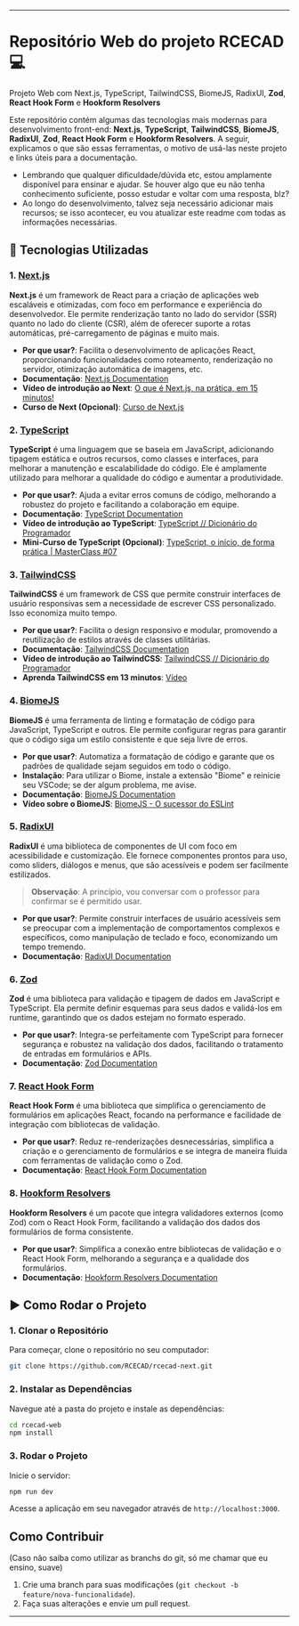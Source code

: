 
---

# Repositório Web do projeto RCECAD 💻  
Projeto Web com Next.js, TypeScript, TailwindCSS, BiomeJS, RadixUI, **Zod**, **React Hook Form** e **Hookform Resolvers**

Este repositório contém algumas das tecnologias mais modernas para desenvolvimento front-end: **Next.js**, **TypeScript**, **TailwindCSS**, **BiomeJS**, **RadixUI**, **Zod**, **React Hook Form** e **Hookform Resolvers**. A seguir, explicamos o que são essas ferramentas, o motivo de usá-las neste projeto e links úteis para a documentação.

* Lembrando que qualquer dificuldade/dúvida etc, estou amplamente disponível para ensinar e ajudar. Se houver algo que eu não tenha conhecimento suficiente, posso estudar e voltar com uma resposta, blz?
* Ao longo do desenvolvimento, talvez seja necessário adicionar mais recursos; se isso acontecer, eu vou atualizar este readme com todas as informações necessárias.

## 📐 Tecnologias Utilizadas

### 1. [Next.js](https://nextjs.org/)
**Next.js** é um framework de React para a criação de aplicações web escaláveis e otimizadas, com foco em performance e experiência do desenvolvedor. Ele permite renderização tanto no lado do servidor (SSR) quanto no lado do cliente (CSR), além de oferecer suporte a rotas automáticas, pré-carregamento de páginas e muito mais.

- **Por que usar?**: Facilita o desenvolvimento de aplicações React, proporcionando funcionalidades como roteamento, renderização no servidor, otimização automática de imagens, etc.
- **Documentação**: [Next.js Documentation](https://nextjs.org/docs)
- **Vídeo de introdução ao Next**: [O que é Next.js, na prática, em 15 minutos!](https://www.youtube.com/watch?v=QsSUbuYeEFk)
- **Curso de Next (Opcional)**: [Curso de Next.js](https://www.youtube.com/watch?v=XHrbg2iYNCg&list=PLnDvRpP8BnezfJcfiClWskFOLODeqI_Ft)

### 2. [TypeScript](https://www.typescriptlang.org/)
**TypeScript** é uma linguagem que se baseia em JavaScript, adicionando tipagem estática e outros recursos, como classes e interfaces, para melhorar a manutenção e escalabilidade do código. Ele é amplamente utilizado para melhorar a qualidade do código e aumentar a produtividade.

- **Por que usar?**: Ajuda a evitar erros comuns de código, melhorando a robustez do projeto e facilitando a colaboração em equipe.
- **Documentação**: [TypeScript Documentation](https://www.typescriptlang.org/docs/)
- **Vídeo de introdução ao TypeScript**: [TypeScript // Dicionário do Programador](https://www.youtube.com/watch?v=gmupEp468lY&pp=ygUaaW50cm9kdcOnw6NvIGFvIHR5cGVzY3JpcHQ%3D)
- **Mini-Curso de TypeScript (Opcional)**: [TypeScript, o início, de forma prática | MasterClass #07](https://www.youtube.com/watch?v=0mYq5LrQN1s)

### 3. [TailwindCSS](https://tailwindcss.com/)
**TailwindCSS** é um framework de CSS que permite construir interfaces de usuário responsivas sem a necessidade de escrever CSS personalizado. Isso economiza muito tempo.

- **Por que usar?**: Facilita o design responsivo e modular, promovendo a reutilização de estilos através de classes utilitárias.
- **Documentação**: [TailwindCSS Documentation](https://tailwindcss.com/docs)
- **Vídeo de introdução ao TailwindCSS**: [TailwindCSS // Dicionário do Programador](https://www.youtube.com/watch?v=i_EKstz3x04&pp=ygUYaW50cm9kdcOnw6NvIGFvIHRhaWx3aW5k)
- **Aprenda TailwindCSS em 13 minutos**: [Vídeo](https://www.youtube.com/watch?v=dHwY5lRfkoQ&pp=ygUYaW50cm9kdcOnw6NvIGFvIHRhaWx3aW5k)

### 4. [BiomeJS](https://biomejs.org/)
**BiomeJS** é uma ferramenta de linting e formatação de código para JavaScript, TypeScript e outros. Ele permite configurar regras para garantir que o código siga um estilo consistente e que seja livre de erros.

- **Por que usar?**: Automatiza a formatação de código e garante que os padrões de qualidade sejam seguidos em todo o código.
- **Instalação**: Para utilizar o Biome, instale a extensão "Biome" e reinicie seu VSCode; se der algum problema, me avise.
- **Documentação**: [BiomeJS Documentation](https://biomejs.org/)
- **Vídeo sobre o BiomeJS**: [BiomeJS - O sucessor do ESLint](https://www.youtube.com/watch?v=wrbKoQt3_dE)

### 5. [RadixUI](https://www.radix-ui.com/)
**RadixUI** é uma biblioteca de componentes de UI com foco em acessibilidade e customização. Ele fornece componentes prontos para uso, como sliders, diálogos e menus, que são acessíveis e podem ser facilmente estilizados.

> **Observação**: A princípio, vou conversar com o professor para confirmar se é permitido usar.
- **Por que usar?**: Permite construir interfaces de usuário acessíveis sem se preocupar com a implementação de comportamentos complexos e específicos, como manipulação de teclado e foco, economizando um tempo tremendo.
- **Documentação**: [RadixUI Documentation](https://www.radix-ui.com/docs/primitives/overview)

### 6. [Zod](https://zod.dev/)
**Zod** é uma biblioteca para validação e tipagem de dados em JavaScript e TypeScript. Ela permite definir esquemas para seus dados e validá-los em runtime, garantindo que os dados estejam no formato esperado.

- **Por que usar?**: Integra-se perfeitamente com TypeScript para fornecer segurança e robustez na validação dos dados, facilitando o tratamento de entradas em formulários e APIs.
- **Documentação**: [Zod Documentation](https://zod.dev/)

### 7. [React Hook Form](https://react-hook-form.com/)
**React Hook Form** é uma biblioteca que simplifica o gerenciamento de formulários em aplicações React, focando na performance e facilidade de integração com bibliotecas de validação.

- **Por que usar?**: Reduz re-renderizações desnecessárias, simplifica a criação e o gerenciamento de formulários e se integra de maneira fluida com ferramentas de validação como o Zod.
- **Documentação**: [React Hook Form Documentation](https://react-hook-form.com/)

### 8. [Hookform Resolvers](https://github.com/react-hook-form/resolvers)
**Hookform Resolvers** é um pacote que integra validadores externos (como Zod) com o React Hook Form, facilitando a validação dos dados dos formulários de forma consistente.

- **Por que usar?**: Simplifica a conexão entre bibliotecas de validação e o React Hook Form, melhorando a segurança e a qualidade dos formulários.
- **Documentação**: [Hookform Resolvers Documentation](https://github.com/react-hook-form/resolvers)

## ▶️ Como Rodar o Projeto

### 1. Clonar o Repositório
Para começar, clone o repositório no seu computador:

```bash
git clone https://github.com/RCECAD/rcecad-next.git
```

### 2. Instalar as Dependências
Navegue até a pasta do projeto e instale as dependências:

```bash
cd rcecad-web
npm install
```

### 3. Rodar o Projeto
Inicie o servidor:

```bash
npm run dev
```

Acesse a aplicação em seu navegador através de `http://localhost:3000`.

## Como Contribuir
(Caso não saiba como utilizar as branchs do git, só me chamar que eu ensino, suave)
1. Crie uma branch para suas modificações (`git checkout -b feature/nova-funcionalidade`).
2. Faça suas alterações e envie um pull request.

---
